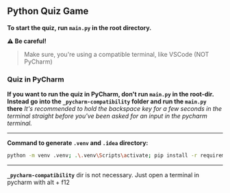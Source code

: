 ## Python Quiz Game

**To start the quiz, run `main.py` in the root directory.**

**⚠ Be careful!**
> Make sure, you're using a compatible terminal, like VSCode (NOT PyCharm)

### Quiz in PyCharm

**If you want to run the quiz in PyCharm, don't run `main.py` in the root-dir. Instead go into the `_pycharm-compatibility` folder and run the `main.py` there**
*It's recommended to hold the backspace key for a few seconds in the terminal straight before you've been asked for an input in the pycharm terminal.*

---

**Command to generate `.venv` and `.idea` directory:**

```bash
python -m venv .venv; .\.venv\Scripts\activate; pip install -r requirements.txt; pycharm .
```


---
**`_pycharm-compatibility`** dir is not necessary. Just open a terminal in pycharm with alt + f12
